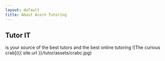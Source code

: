 ```yaml
---
layout: default
title: About Acorn Tutoring
---
```

## Tutor IT 
is your source of the best tutors and the best online tutoring
![The curious crab]({{ site.url }}/tutor/assets/crabc.jpg)